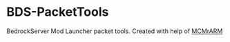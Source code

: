 # BDS-PacketTools
 BedrockServer Mod Launcher packet tools.
 Created with help of [MCMrARM](https://github.com/MCMrARM) 
